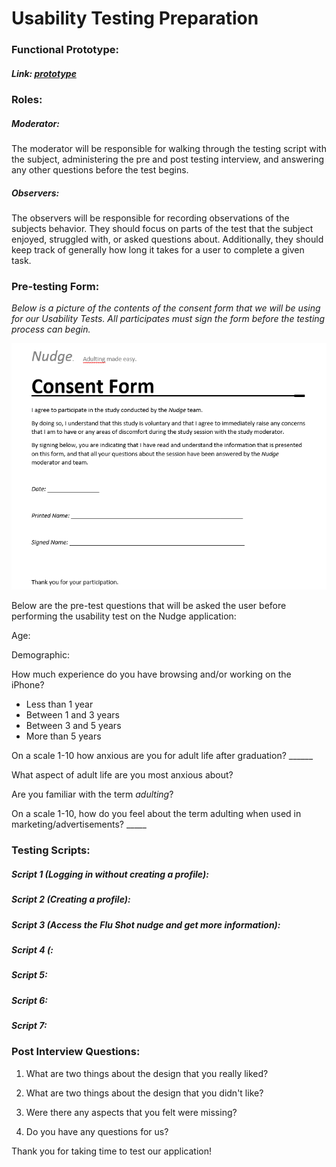 # Usability Testing Preparation

### Functional Prototype:

##### Link: [prototype](https://www.lucidchart.com/documents/edit/2d4547e3-79f0-4fd7-b5ac-22e6a90989a5/0?shared=true) 


### Roles:

##### Moderator: 
The moderator will be responsible for walking through the testing script with the subject, administering the pre and post testing interview, and answering any other questions before the test begins.

##### Observers:
The observers will be responsible for recording observations of the subjects behavior. They should focus on parts of the test that the subject enjoyed, struggled with, or asked questions about. Additionally, they should keep track of generally how long it takes for a user to complete a given task.

### Pre-testing Form:
<i>Below is a picture of the contents of the consent form that we will be using for our Usability Tests. All participates must sign the form before the testing process can begin.</i>

<img src="img/NudgeConsentFormPicture.png"/>

Below are the pre-test questions that will be asked the user before performing the usability test on the Nudge application:

Age:<br>

Demographic: <br>

How much experience do you have browsing and/or working on the iPhone? <br>

- Less than 1 year<br>
- Between 1 and 3 years<br>
- Between 3 and 5 years<br>
- More than 5 years

On a scale 1-10 how anxious are you for adult life after graduation? ______

What aspect of adult life are you most anxious about?

Are you familiar with the term <i>adulting</i>?

On a scale 1-10, how do you feel about the term adulting when used in marketing/advertisements? _____


### Testing Scripts:

#####  Script 1 (Logging in without creating a profile):

#####  Script 2 (Creating a profile):

#####  Script 3 (Access the Flu Shot nudge and get more information):

#####  Script 4 (:

#####  Script 5:

#####  Script 6:

#####  Script 7:

### Post Interview Questions:

1) What are two things about the design that you really liked?

2) What are two things about the design that you didn't like?

3) Were there any aspects that you felt were missing?

4) Do you have any questions for us?

Thank you for taking time to test our application!
